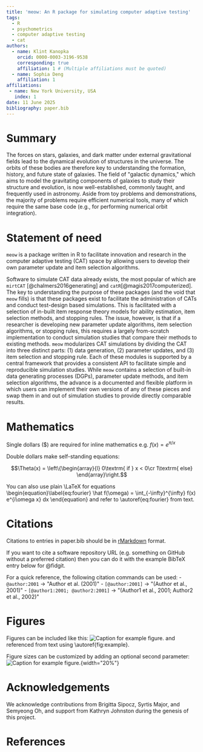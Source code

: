 ```yaml
---
title: 'meow: An R package for simulating computer adaptive testing'
tags:
  - R
  - psychometrics
  - computer adaptive testing
  - cat
authors:
  - name: Klint Kanopka
    orcid: 0000-0003-3196-9538
    corresponding: true
    affiliation: 1 # (Multiple affiliations must be quoted)
  - name: Sophia Deng
    affiliation: 1
affiliations:
 - name: New York University, USA
   index: 1
date: 11 June 2025
bibliography: paper.bib
---
```


# Summary

The forces on stars, galaxies, and dark matter under external gravitational fields lead to the dynamical evolution of structures in the universe. The orbits of these bodies are therefore key to understanding the formation, history, and future state of galaxies. The field of "galactic dynamics," which aims to model the gravitating components of galaxies to study their structure and evolution, is now well-established, commonly taught, and frequently used in astronomy. Aside from toy problems and demonstrations, the majority of problems require efficient numerical tools, many of which require the same base code (e.g., for performing numerical orbit integration).

# Statement of need

`meow` is a package written in R to facilitate innovation and research in the computer adaptive testing (CAT) space by allowing users to develop their own parameter update and item selection algorithms.

Software to simulate CAT data already exists, the most popular of which are `mirtCAT` [@chalmers2016generating] and `catR`[@magis2017computerized]. The key to understanding the purpose of these packages (and the void that `meow` fills) is that these packages exist to facilitate the administration of CATs and conduct test-design based simulations. This is facilitated with a selection of in-built item response theory models for ability estimation, item selection methods, and stopping rules. The issue, however, is that if a researcher is developing new parameter update algorithms, item selection algorithms, or stopping rules, this requires a largely from-scratch implementation to conduct simulation studies that compare their methods to existing methods. `meow` modularizes CAT simulations by dividing the CAT into three distinct parts: (1) data generation, (2) parameter updates, and (3) item selection and stopping rule. Each of these modules is supported by a central framework that provides a consistent API to facilitate simple and reproducible simulation studies. While `meow` contains a selection of built-in data generating processes (DGPs), parameter update methods, and item selection algorithms, the advance is a documented and flexible platform in which users can implement their own versions of any of these pieces and swap them in and out of simulation studies to provide directly comparable results.

# Mathematics

Single dollars (\$) are required for inline mathematics e.g. $f(x) = e^{\pi/x}$

Double dollars make self-standing equations:

$$\Theta(x) = \left\{\begin{array}{l}
0\textrm{ if } x < 0\cr
1\textrm{ else}
\end{array}\right.$$

You can also use plain \LaTeX for equations \begin{equation}\label{eq:fourier}
\hat f(\omega) = \int_{-\infty}^{\infty} f(x) e^{i\omega x} dx
\end{equation} and refer to \autoref{eq:fourier} from text.

# Citations

Citations to entries in paper.bib should be in [rMarkdown](http://rmarkdown.rstudio.com/authoring_bibliographies_and_citations.html) format.

If you want to cite a software repository URL (e.g. something on GitHub without a preferred citation) then you can do it with the example BibTeX entry below for @fidgit.

For a quick reference, the following citation commands can be used: - `@author:2001` -\> "Author et al. (2001)" - `[@author:2001]` -\> "(Author et al., 2001)" - `[@author1:2001; @author2:2001]` -\> "(Author1 et al., 2001; Author2 et al., 2002)"

# Figures

Figures can be included like this: ![Caption for example figure.](figure.png) and referenced from text using \autoref{fig:example}.

Figure sizes can be customized by adding an optional second parameter: ![Caption for example figure.](figure.png){width="20%"}

# Acknowledgements

We acknowledge contributions from Brigitta Sipocz, Syrtis Major, and Semyeong Oh, and support from Kathryn Johnston during the genesis of this project.

# References